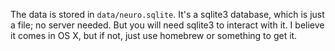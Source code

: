 The data is stored in `data/neuro.sqlite`. It's a sqlite3 database, which is just a file; no server needed. But you will need sqlite3 to interact with it. I believe it comes in OS X, but if not, just use homebrew or something to get it.
